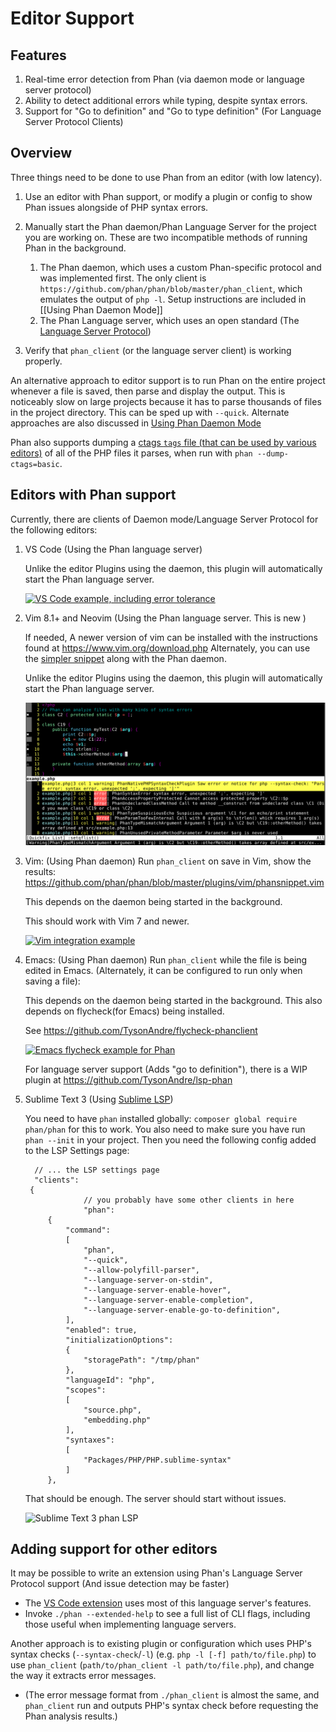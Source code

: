 Editor Support
==============

Features
--------

1. Real-time error detection from Phan (via daemon mode or language server protocol)
2. Ability to detect additional errors while typing, despite syntax errors.
3. Support for "Go to definition" and "Go to type definition" (For Language Server Protocol Clients)

Overview
--------

Three things need to be done to use Phan from an editor (with low latency).

1. Use an editor with Phan support, or modify a plugin or config to show Phan issues alongside of PHP syntax errors.
2. Manually start the Phan daemon/Phan Language Server for the project you are working on. These are two incompatible methods of running Phan in the background.

   1. The Phan daemon, which uses a custom Phan-specific protocol and was implemented first. The only client is `https://github.com/phan/phan/blob/master/phan_client`, which emulates the output of `php -l`. Setup instructions are included in [[Using Phan Daemon Mode]]
   2. The Phan Language server, which uses an open standard (The [Language Server Protocol](https://github.com/Microsoft/language-server-protocol))
3. Verify that `phan_client` (or the language server client) is working properly.

An alternative approach to editor support is to run Phan on the entire project whenever a file is saved, then parse and display the output.
This is noticeably slow on large projects because it has to parse thousands of files in the project directory.
This can be sped up with `--quick`. Alternate approaches are also discussed in [Using Phan Daemon Mode](https://github.com/phan/phan/wiki/Using-Phan-Daemon-Mode)

Phan also supports dumping a [ctags `tags` file (that can be used by various editors)](https://en.wikipedia.org/wiki/Ctags) of all of the PHP files it parses, when run with `phan --dump-ctags=basic`.

Editors with Phan support
-------------------------

Currently, there are clients of Daemon mode/Language Server Protocol for the following editors:

1. VS Code (Using the Phan language server)

   Unlike the editor Plugins using the daemon, this plugin will automatically start the Phan language server.

   [![VS Code example, including error tolerance](https://raw.githubusercontent.com/TysonAndre/vscode-php-phan/master/images/tolerant_parsing.png)](https://github.com/tysonandre/vscode-php-phan)

2. Vim 8.1+ and Neovim (Using the Phan language server. This is new )

   If needed, A newer version of vim can be installed with the instructions found at https://www.vim.org/download.php
   Alternately, you can use the [simpler snippet](https://github.com/phan/phan/blob/master/plugins/vim/phansnippet.vim) along with the Phan daemon.

   Unlike the editor Plugins using the daemon, this plugin will automatically start the Phan language server.

   [![VS Code example, including error tolerance](https://raw.githubusercontent.com/TysonAndre/LanguageServer-phan-neovim/master/images/tolerant_parsing.png)](https://github.com/tysonandre/LanguageServer-phan-neovim)

3. Vim: (Using Phan daemon) Run `phan_client` on save in Vim, show the results: https://github.com/phan/phan/blob/master/plugins/vim/phansnippet.vim

   This depends on the daemon being started in the background.

   This should work with Vim 7 and newer.

   [![Vim integration example](https://cloud.githubusercontent.com/assets/1904430/23336381/4210f212-fb83-11e6-9c55-79e0995307b1.png)](https://github.com/phan/phan/blob/master/plugins/vim/phansnippet.vim)

4. Emacs: (Using Phan daemon) Run `phan_client` while the file is being edited in Emacs. (Alternately, it can be configured to run only when saving a file):

   This depends on the daemon being started in the background.
   This also depends on flycheck(for Emacs) being installed.

   See https://github.com/TysonAndre/flycheck-phanclient

   [![Emacs flycheck example for Phan](https://cloud.githubusercontent.com/assets/1904430/23347092/85da0322-fc54-11e6-8fae-48b7a30d623b.png)](https://github.com/TysonAndre/flycheck-phanclient)

   For language server support (Adds "go to definition"), there is a WIP plugin at https://github.com/TysonAndre/lsp-phan

5. Sublime Text 3 (Using [Sublime LSP](https://github.com/tomv564/LSP))

   You need to have `phan` installed globally: `composer global require phan/phan` for this to work. You also need to make sure you have run `phan --init` in your project.
   Then you need the following config added to the LSP Settings page:

   ```
     // ... the LSP settings page
     "clients":
	{
                // you probably have some other clients in here
                "phan":
		{
			"command":
			[
				"phan",
				"--quick",
				"--allow-polyfill-parser",
				"--language-server-on-stdin",
				"--language-server-enable-hover",
				"--language-server-enable-completion",
				"--language-server-enable-go-to-definition",
			],
			"enabled": true,
			"initializationOptions":
			{
				"storagePath": "/tmp/phan"
			},
			"languageId": "php",
			"scopes":
			[
				"source.php",
				"embedding.php"
			],
			"syntaxes":
			[
				"Packages/PHP/PHP.sublime-syntax"
			]
		},
   ```

   That should be enough. The server should start without issues.

   ![Sublime Text 3 phan LSP](https://i.imgur.com/u2b44ug.png)

Adding support for other editors
--------------------------------

It may be possible to write an extension using Phan's Language Server Protocol support (And issue detection may be faster)

- The [VS Code extension](https://github.com/tysonandre/vscode-php-phan) uses most of this language server's features.
- Invoke `./phan --extended-help` to see a full list of CLI flags, including those useful when implementing language servers.

Another approach is to existing plugin or configuration which uses PHP's syntax checks (`--syntax-check`/`-l`) (e.g. `php -l [-f] path/to/file.php`) to use `phan_client` (`path/to/phan_client -l path/to/file.php`), and change the way it extracts error messages.

- (The error message format from `./phan_client` is almost the same, and `phan_client` run and outputs PHP's syntax check before requesting the Phan analysis results.)
